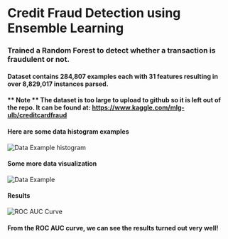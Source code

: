 # Credit Fraud Detection using Ensemble Learning
### Trained a Random Forest to detect whether a transaction is fraudulent or not. 
#### Dataset contains 284,807 examples each with 31 features resulting in over 8,829,017 instances parsed.
#### ** Note ** The dataset is too large to upload to github so it is left out of the repo. It can be found at: https://www.kaggle.com/mlg-ulb/creditcardfraud

#### Here are some data histogram examples 
![Data Example histogram](https://user-images.githubusercontent.com/41659296/68999512-01194400-088f-11ea-9377-84d88de10938.PNG)

#### Some more data visualization
![Data Example](https://user-images.githubusercontent.com/41659296/68999515-07a7bb80-088f-11ea-8dad-efbf113b1968.PNG)

#### Results
![ROC AUC Curve](https://user-images.githubusercontent.com/41659296/68999516-0aa2ac00-088f-11ea-8b9c-73afdd222ecd.PNG)

#### From the ROC AUC curve, we can see the results turned out very well! 
